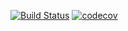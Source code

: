 

[![Build Status](https://travis-ci.org/Vempari/job4j.svg?branch=master)](https://travis-ci.org/Vempari/job4j)
[![codecov](https://codecov.io/gh/Vempari/job4j/branch/master/graph/badge.svg)](https://codecov.io/gh/Vempari/job4j)
